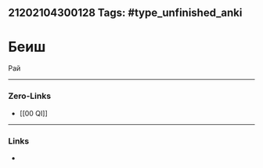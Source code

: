 21202104300128
Tags: #type_unfinished_anki 
---
# Беиш

Рай

---
### Zero-Links
- [[00 QI]]
---
### Links
-